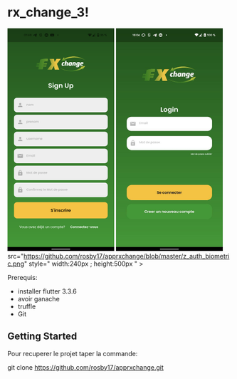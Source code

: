 

<!-- <img src="https://github.com/rosby17/apprxchange/blob/master/assets/images/rxchange_2noir.png" style=" width:200px ; height:180px"  > -->

# rx_change_3!

<img src="https://github.com/rosby17/apprxchange/blob/master/z_SignUp.png" style=" width:240px ; height:500px "  > <img src="https://github.com/rosby17/apprxchange/blob/master/z_siign.jpg" style="  width:240px ; height:500px "   > src="https://github.com/rosby17/apprxchange/blob/master/z_auth_biometric.png" style="  width:240px ; height:500px "  >




Prerequis: 

- installer flutter   3.3.6
- avoir ganache
- truffle
- Git 
## Getting Started
Pour recuperer le projet taper la commande:

git clone https://github.com/rosby17/apprxchange.git

